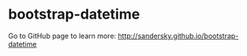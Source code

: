bootstrap-datetime
==================

Go to GitHub page to learn more: <http://sandersky.github.io/bootstrap-datetime>
